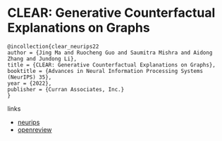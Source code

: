 # CLEAR: Generative Counterfactual Explanations on Graphs

```
@incollection{clear_neurips22
author = {Jing Ma and Ruocheng Guo and Saumitra Mishra and Aidong Zhang and Jundong Li},
title = {CLEAR: Generative Counterfactual Explanations on Graphs},
booktitle = {Advances in Neural Information Processing Systems (NeurIPS) 35},
year = {2022},
publisher = {Curran Associates, Inc.}
}
```

links
- [neurips](https://nips.cc/Conferences/2022/Schedule?showEvent=54844)
- [openreview](https://openreview.net/forum?id=YR-s5leIvh)
